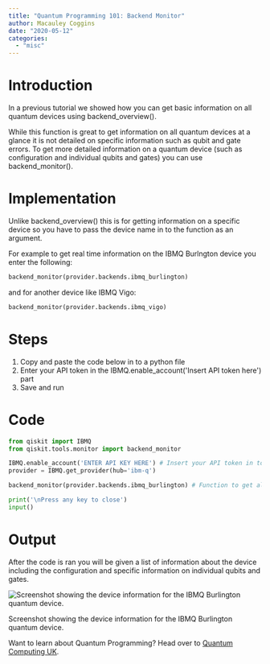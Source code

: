 ```yaml
---
title: "Quantum Programming 101: Backend Monitor"
author: Macauley Coggins
date: "2020-05-12"
categories: 
  - "misc"
---
```


# Introduction

In a previous tutorial we showed how you can get basic information on all quantum devices using backend\_overview().

While this function is great to get information on all quantum devices at a glance it is not detailed on specific information such as qubit and gate errors. To get more detailed information on a quantum device (such as configuration and individual qubits and gates) you can use backend\_monitor().

# Implementation

Unlike backend\_overview() this is for getting information on a specific device so you have to pass the device name in to the function as an argument.

For example to get real time information on the IBMQ Burlngton device you enter the following:

```py
backend_monitor(provider.backends.ibmq_burlington)
```

and for another device like IBMQ Vigo:

```py
backend_monitor(provider.backends.ibmq_vigo)
```

# Steps

1. Copy and paste the code below in to a python file
2. Enter your API token in the IBMQ.enable\_account('Insert API token here') part
3. Save and run

# Code

```py
from qiskit import IBMQ
from qiskit.tools.monitor import backend_monitor

IBMQ.enable_account('ENTER API KEY HERE') # Insert your API token in to here
provider = IBMQ.get_provider(hub='ibm-q')

backend_monitor(provider.backends.ibmq_burlington) # Function to get all information back about a quantum  device  

print('\nPress any key to close')
input()
```

# Output

After the code is ran you will be given a list of information about the device including the configuration and specific information on individual qubits and gates.

![Screenshot showing the device information for the IBMQ Burlington quantum device.](https://images.squarespace-cdn.com/content/v1/5d52f7bd9d7b3e0001819015/1589211299682-JRAP2BQJ68X9626WMYFM/ke17ZwdGBToddI8pDm48kMKX0W--EDmH4ALtrb_P3jhZw-zPPgdn4jUwVcJE1ZvWQUxwkmyExglNqGp0IvTJZUJFbgE-7XRK3dMEBRBhUpyjFp1amORK2t8xjWd9mAMK3AXF3CMzEIgdjV21ENu1Md21upyglknm2oG7PZ4SNRg/2020-05-11+16_23_59-Window.png?format=750w)

Screenshot showing the device information for the IBMQ Burlington quantum device.

Want to learn about Quantum Programming? Head over to [Quantum Computing UK](https://quantumcomputinguk.org/).
